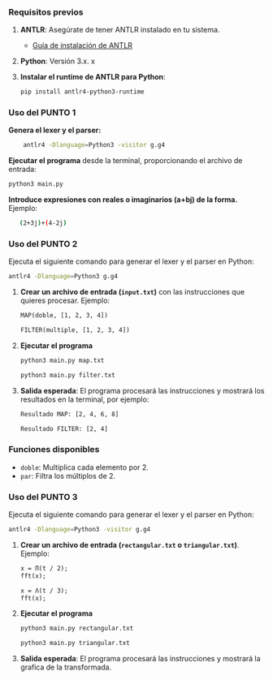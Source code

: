 ### Requisitos previos

1. **ANTLR**: Asegúrate de tener ANTLR instalado en tu sistema.
   - [Guía de instalación de ANTLR](https://www.antlr.org/download.html)
   
2. **Python**: Versión 3.x.
    x
3. **Instalar el runtime de ANTLR para Python**:
   ```bash
   pip install antlr4-python3-runtime
   ```
### Uso del PUNTO 1
**Genera el lexer y el parser:**
```bash
    antlr4 -Dlanguage=Python3 -visitor g.g4
```
**Ejecutar el programa** desde la terminal, proporcionando el archivo de entrada:
   ```bash
   python3 main.py
   ```
**Introduce expresiones con reales o imaginarios (a+bj) de la forma.** 
Ejemplo:
```bash
   (2+3j)+(4-2j)
```

### Uso del PUNTO 2
Ejecuta el siguiente comando para generar el lexer y el parser en Python:
   ```bash
   antlr4 -Dlanguage=Python3 g.g4
   ```

1. **Crear un archivo de entrada (`input.txt`)** con las instrucciones que quieres procesar. Ejemplo:
   ```txt
   MAP(doble, [1, 2, 3, 4])
   ```
   
   ```txt
   FILTER(multiple, [1, 2, 3, 4])
   ```

2. **Ejecutar el programa**
   ```bash
   python3 main.py map.txt
   ```
   ```bash
   python3 main.py filter.txt
   ```

3. **Salida esperada**:
   El programa procesará las instrucciones y mostrará los resultados en la terminal, por ejemplo:
   ```bash
   Resultado MAP: [2, 4, 6, 8]
   ```
   
   ```bash
   Resultado FILTER: [2, 4]
   ```
### Funciones disponibles
- `doble`: Multiplica cada elemento por 2.
- `par`: Filtra los múltiplos de 2.

### Uso del PUNTO 3
Ejecuta el siguiente comando para generar el lexer y el parser en Python:
   ```bash
   antlr4 -Dlanguage=Python3 -visitor g.g4
   ```
1. **Crear un archivo de entrada (`rectangular.txt` o `triangular.txt`)**. Ejemplo:
   ```txt
   x = Π(t / 2);
   fft(x);
   ```
   ```txt
   x = Λ(t / 3);
   fft(x);
   ```
2. **Ejecutar el programa**
   ```bash
   python3 main.py rectangular.txt
   ```
   ```bash
   python3 main.py triangular.txt
   ```
3. **Salida esperada**:
   El programa procesará las instrucciones y mostrará la grafica de la transformada.

